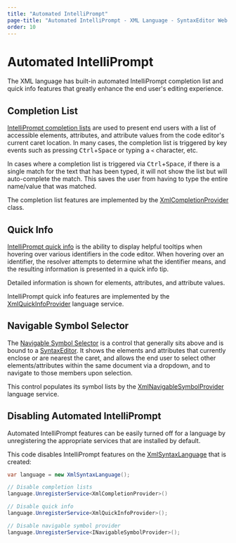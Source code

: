 ```yaml
---
title: "Automated IntelliPrompt"
page-title: "Automated IntelliPrompt - XML Language - SyntaxEditor Web Languages Add-on"
order: 10
---
```

# Automated IntelliPrompt

The XML language has built-in automated IntelliPrompt completion list and quick info features that greatly enhance the end user's editing experience.

## Completion List

[IntelliPrompt completion lists](../../user-interface/intelliprompt/completion-list.md) are used to present end users with a list of accessible elements, attributes, and attribute values from the code editor's current caret location.  In many cases, the completion list is triggered by key events such as pressing <kbd>Ctrl</kbd>+<kbd>Space</kbd> or typing a `<` character, etc.

In cases where a completion list is triggered via <kbd>Ctrl</kbd>+<kbd>Space</kbd>, if there is a single match for the text that has been typed, it will not show the list but will auto-complete the match.  This saves the user from having to type the entire name/value that was matched.

The completion list features are implemented by the [XmlCompletionProvider](xref:ActiproSoftware.Text.Languages.Xml.Implementation.XmlCompletionProvider) class.

## Quick Info

[IntelliPrompt quick info](../../user-interface/intelliprompt/quick-info.md) is the ability to display helpful tooltips when hovering over various identifiers in the code editor.  When hovering over an identifier, the resolver attempts to determine what the identifier means, and the resulting information is presented in a quick info tip.

Detailed information is shown for elements, attributes, and attribute values.

IntelliPrompt quick info features are implemented by the [XmlQuickInfoProvider](xref:ActiproSoftware.Text.Languages.Xml.Implementation.XmlQuickInfoProvider) language service.

## Navigable Symbol Selector

The [Navigable Symbol Selector](../../user-interface/intelliprompt/navigable-symbol-selector.md) is a control that generally sits above and is bound to a [SyntaxEditor](xref:@ActiproUIRoot.Controls.SyntaxEditor.SyntaxEditor).  It shows the elements and attributes that currently enclose or are nearest the caret, and allows the end user to select other elements/attributes within the same document via a dropdown, and to navigate to those members upon selection.

This control populates its symbol lists by the [XmlNavigableSymbolProvider](xref:ActiproSoftware.Text.Languages.Xml.Implementation.XmlNavigableSymbolProvider) language service.

## Disabling Automated IntelliPrompt

Automated IntelliPrompt features can be easily turned off for a language by unregistering the appropriate services that are installed by default.

This code disables IntelliPrompt features on the [XmlSyntaxLanguage](xref:ActiproSoftware.Text.Languages.Xml.Implementation.XmlSyntaxLanguage) that is created:

```csharp
var language = new XmlSyntaxLanguage();

// Disable completion lists
language.UnregisterService<XmlCompletionProvider>()

// Disable quick info
language.UnregisterService<XmlQuickInfoProvider>();

// Disable navigable symbol provider
language.UnregisterService<INavigableSymbolProvider>();
```

